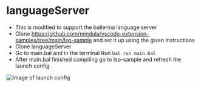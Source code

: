 # languageServer

- This is modified to support the ballerina language server
- Clone https://github.com/mindula/vscode-extension-samples/tree/main/lsp-sample and set it up using the given instructions
- Clone languageServer
- Go to main.bal and in the terminal Run `bal run main.bal`
- After main.bal finished compiling go to lsp-sample and refresh the launch config 

 ![Image of launch config](https://i.imgur.com/zrIx9OY.png)

